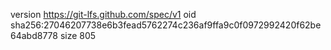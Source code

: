 version https://git-lfs.github.com/spec/v1
oid sha256:27046207738e6b3fead5762274c236af9ffa9c0f0972992420f62be64abd8778
size 805

